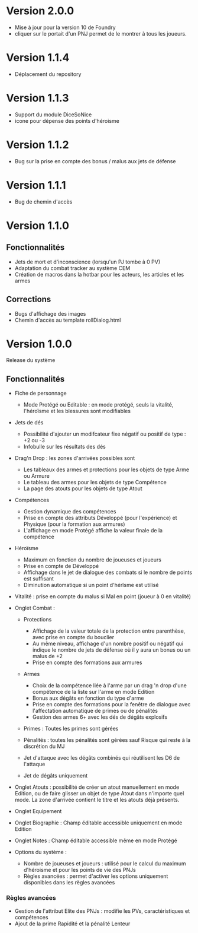 # Version 2.0.0
- Mise à jour pour la version 10 de Foundry
- cliquer sur le portait d'un PNJ permet de le montrer à tous les joueurs.

# Version 1.1.4
- Déplacement du repository

# Version 1.1.3
- Support du module DiceSoNice
- icone pour dépense des points d'héroisme

# Version 1.1.2
- Bug sur la prise en compte des bonus / malus aux jets de défense

# Version 1.1.1
- Bug de chemin d'accès

# Version 1.1.0
## Fonctionnalités
- Jets de mort et d'inconscience (lorsqu'un PJ tombe à 0 PV)
- Adaptation du combat tracker au système CEM
- Création de macros dans la hotbar pour les acteurs, les articles et les armes

## Corrections
- Bugs d'affichage des images
- Chemin d'accès au template rollDialog.html
# Version 1.0.0
Release du système

## Fonctionnalités

- Fiche de personnage
  - Mode Protégé ou Editable : en mode protégé, seuls la vitalité, l'héroïsme et les blessures sont modifiables

- Jets de dés
  - Possibilité d'ajouter un modifcateur fixe négatif ou positif de type : +2 ou -3
  - Infobulle sur les résultats des dés

- Drag'n Drop : les zones d'arrivées possibles sont
  - Les tableaux des armes et protections pour les objets de type Arme ou Armure
  - Le tableau des armes pour les objets de type Compétence
  - La page des atouts pour les objets de type Atout

- Compétences
  - Gestion dynamique des compétences
  - Prise en compte des attributs Développé (pour l'expérience) et Physique (pour la formation aux armures)
  - L'affichage en mode Protégé affiche la valeur finale de la compétence

- Héroïsme
  - Maximum en fonction du nombre de joueuses et joueurs
  - Prise en compte de Développé
  - Affichage dans le jet de dialogue des combats si le nombre de points est suffisant
  - Diminution automatique si un point d'hérîsme est utilisé

- Vitalité : prise en compte du malus si Mal en point (joueur à 0 en vitalité)

- Onglet Combat :
    
  - Protections
    - Affichage de la valeur totale de la protection entre parenthèse, avec prise en compte du bouclier
    - Au même niveau, affichage d'un nombre positif ou négatif qui indique le nombre de jets de défense où il y aura un bonus ou un malus de +2
    - Prise en compte des formations aux armures

  -	Armes
    - Choix de la compétence liée à l'arme par un drag 'n drop d'une compétence de la liste sur l'arme en mode Edition
    - Bonus aux dégâts en fonction du type d'arme
    - Prise en compte des formations pour la fenêtre de dialogue avec l'affectation automatique de primes ou de pénalités
    - Gestion des armes 6+ avec les dés de dégâts explosifs
  - Primes : Toutes les primes sont gérées
  - Pénalités : toutes les pénalités sont gérées sauf Risque qui reste à la discrétion du MJ
  - Jet d'attaque avec les dégâts combinés qui réutilisent les D6 de l'attaque
  - Jet de dégâts uniquement
		
- Onglet Atouts : possibilité de créer un atout manuellement en mode Edition, ou de faire glisser un objet de type Atout dans n'importe quel mode. La zone d'arrivée contient le titre et les atouts déjà présents.
- Onglet Equipement
- Onglet Biographie : Champ éditable accessible uniquement en mode Edition
- Onglet Notes : Champ éditable accessible même en mode Protégé

- Options du système :
  - Nombre de joueuses et joueurs : utilisé pour le calcul du maximum d'héroisme et pour les points de vie des PNJs
  - Règles avancées : permet d'activer les options uniquement disponibles dans les règles avancées

### Règles avancées
- Gestion de l'attribut Elite des PNJs : modifie les PVs, caractéristiques et compétences
- Ajout de la prime Rapidité et la pénalité Lenteur

